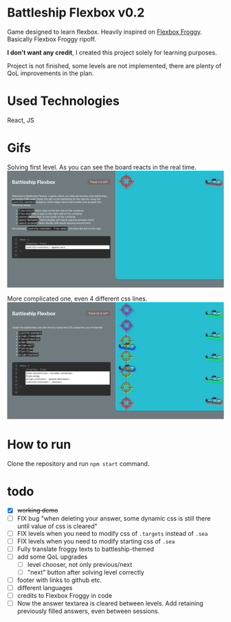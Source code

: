 # Battleship Flexbox v0.2

Game designed to learn flexbox. Heavily inspired on [Flexbox Froggy](https://flexboxfroggy.com/). Basically Flexbox
Froggy ripoff.

**I don't want any credit**, I created this project solely for learning purposes.

Project is not finished, some levels are not implemented, there are plenty of QoL improvements in the plan.
# Used Technologies

React, JS

# Gifs

Solving first level. As you can see the board reacts in the real time.
![](battleship_lvl1.gif)

More complicated one, even 4 different css lines.
![](battleship_lvl24.gif)

# How to run

Clone the repository and run `npm start` command.

# todo
- [x] ~~working demo~~
- [ ] FIX bug "when deleting your answer, some dynamic css is still there until value of css is cleared"
- [ ] FIX levels when you need to modify css of `.targets` instead of `.sea` 
- [ ] FIX levels when you need to modify starting css of `.sea`
- [ ] Fully translate froggy texts to battleship-themed
- [ ] add some QoL upgrades
  - [ ] level chooser, not only previous/next
  - [ ] "next" button after solving level correctly
- [ ] footer with links to github etc.
- [ ] different languages
- [ ] credits to Flexbox Froggy in code 
- [ ] Now the answer textarea is cleared between levels. Add retaining previously filled answers, even between sessions. 
